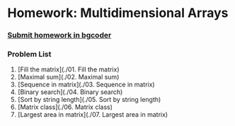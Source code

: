 Homework: Multidimensional Arrays
=================================

### [Submit homework in bgcoder](http://bgcoder.com/Contests/316/CSharp-Advanced-02-Multidimensional-Arrays)

### Problem List

1. [Fill the matrix](./01. Fill the matrix)
1. [Maximal sum](./02. Maximal sum)
1. [Sequence in matrix](./03. Sequence in matrix)
1. [Binary search](./04. Binary search)
1. [Sort by string length](./05. Sort by string length)
1. [Matrix class](./06. Matrix class)
1. [Largest area in matrix](./07. Largest area in matrix)
